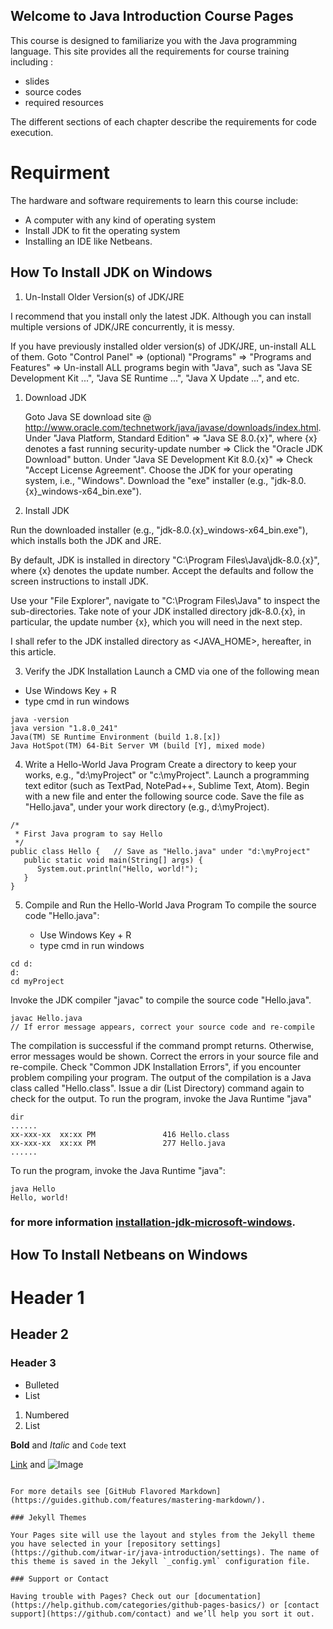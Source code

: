 
## Welcome to Java Introduction Course  Pages

This course is designed to familiarize you with the Java programming language. This site provides all the requirements for course training including :
 - slides
 - source codes 
 - required resources


The different sections of each chapter describe the requirements for code execution.

# Requirment

The hardware and software requirements to learn this course include:
 - A computer with any kind of operating system
 - Install JDK to fit the operating system
 - Installing an IDE like Netbeans.

## How To Install JDK on Windows

1. Un-Install Older Version(s) of JDK/JRE

I recommend that you install only the latest JDK. Although you can install multiple versions of JDK/JRE concurrently, it is messy.

If you have previously installed older version(s) of JDK/JRE, un-install ALL of them. Goto "Control Panel" ⇒ (optional) "Programs" ⇒ "Programs and Features" ⇒ Un-install ALL programs begin with "Java", such as "Java SE Development Kit ...", "Java SE Runtime ...", "Java X Update ...", and etc.

 1. Download JDK

    Goto Java SE download site @ http://www.oracle.com/technetwork/java/javase/downloads/index.html.
    Under "Java Platform, Standard Edition" ⇒ "Java SE 8.0.{x}", where {x} denotes a fast running security-update number ⇒ Click the "Oracle JDK Download" button.
    Under "Java SE Development Kit 8.0.{x}" ⇒ Check "Accept License Agreement".
    Choose the JDK for your operating system, i.e., "Windows". Download the "exe" installer (e.g., "jdk-8.0.{x}_windows-x64_bin.exe").

2. Install JDK

Run the downloaded installer (e.g., "jdk-8.0.{x}_windows-x64_bin.exe"), which installs both the JDK and JRE.

By default, JDK is installed in directory "C:\Program Files\Java\jdk-8.0.{x}", where {x} denotes the update number. Accept the defaults and follow the screen instructions to install JDK.

Use your "File Explorer", navigate to "C:\Program Files\Java" to inspect the sub-directories. Take note of your JDK installed directory jdk-8.0.{x}, in particular, the update number {x}, which you will need in the next step.

I shall refer to the JDK installed directory as <JAVA_HOME>, hereafter, in this article.

3. Verify the JDK Installation
 Launch a CMD via one of the following mean
 - Use Windows Key + R 
 - type cmd in run windows
    
```in console type
java -version 
java version "1.8.0_241"
Java(TM) SE Runtime Environment (build 1.8.[x])
Java HotSpot(TM) 64-Bit Server VM (build [Y], mixed mode)
```
4. Write a Hello-World Java Program
Create a directory to keep your works, e.g., "d:\myProject" or "c:\myProject". 
Launch a programming text editor (such as TextPad, NotePad++, Sublime Text, Atom). Begin with a new file and enter the following source code. Save the file as "Hello.java", under your work directory (e.g., d:\myProject). 
```type in Hello.java file
/*
 * First Java program to say Hello
 */
public class Hello {   // Save as "Hello.java" under "d:\myProject"
   public static void main(String[] args) {
      System.out.println("Hello, world!");
   }
}
```
5. Compile and Run the Hello-World Java Program
To compile the source code "Hello.java":

   - Use Windows Key + R 
   - type cmd in run windows
 ```in console type
 cd d:
 d:
 cd myProject
 ````
 Invoke the JDK compiler "javac" to compile the source code "Hello.java". 
 ```compile Hello.java
 javac Hello.java
 // If error message appears, correct your source code and re-compile
 ```
 The compilation is successful if the command prompt returns. Otherwise, error messages would be shown. Correct the errors in your source file and re-compile. Check "Common JDK Installation Errors", if you encounter problem compiling your program.
The output of the compilation is a Java class called "Hello.class". Issue a dir (List Directory) command again to check for the output. 
 To run the program, invoke the Java Runtime "java"
 ```Dir out put
 dir
 ......
xx-xxx-xx  xx:xx PM               416 Hello.class
xx-xxx-xx  xx:xx PM               277 Hello.java
......
 ```
To run the program, invoke the Java Runtime "java":
 ```run Hello
 java Hello
 Hello, world!
 ```
 ### for more information [installation-jdk-microsoft-windows](https://docs.oracle.com/en/java/javase/13/install/installation-jdk-microsoft-windows-platforms.html#GUID-371F38CC-248F-49EC-BB9C-C37FC89E52A0).
 
 ## How To Install Netbeans on Windows


# Header 1
## Header 2
### Header 3

- Bulleted
- List

1. Numbered
2. List

**Bold** and _Italic_ and `Code` text

[Link](url) and ![Image](src)
```

For more details see [GitHub Flavored Markdown](https://guides.github.com/features/mastering-markdown/).

### Jekyll Themes

Your Pages site will use the layout and styles from the Jekyll theme you have selected in your [repository settings](https://github.com/itwar-ir/java-introduction/settings). The name of this theme is saved in the Jekyll `_config.yml` configuration file.

### Support or Contact

Having trouble with Pages? Check out our [documentation](https://help.github.com/categories/github-pages-basics/) or [contact support](https://github.com/contact) and we’ll help you sort it out.


